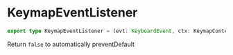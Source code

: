 # KeymapEventListener

```ts
export type KeymapEventListener = (evt: KeyboardEvent, ctx: KeymapContext) => false | any;
```

Return `false` to automatically preventDefault
